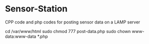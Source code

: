 # Sensor-Station
CPP code and php codes for posting sensor data on a LAMP server


cd /var/www/html
sudo chmod 777 post-data.php
sudo chown www-data:www-data *.php
